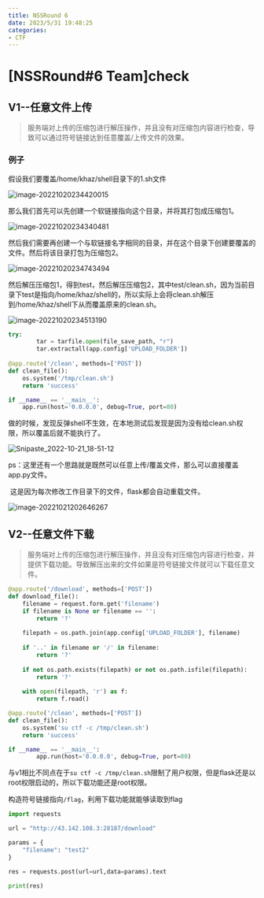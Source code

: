 ```yaml
---
title: NSSRound 6
date: 2023/5/31 19:48:25
categories:
- CTF
---
```




# [NSSRound#6 Team]check

## V1--任意文件上传

> 服务端对上传的压缩包进行解压操作，并且没有对压缩包内容进行检查，导致可以通过符号链接达到任意覆盖/上传文件的效果。

### 例子

假设我们要覆盖/home/khaz/shell目录下的1.sh文件

![image-20221020234420015](../images/image-20221020234420015-1686150537835.png)

那么我们首先可以先创建一个软链接指向这个目录，并将其打包成压缩包1。

![image-20221020234340481](../images/image-20221020234340481-1686150537835.png)

然后我们需要再创建一个与软链接名字相同的目录，并在这个目录下创建要覆盖的文件。然后将该目录打包为压缩包2。

![image-20221020234743494](../images/image-20221020234743494-1686150537835.png)

然后解压压缩包1，得到test，然后解压压缩包2，其中test/clean.sh，因为当前目录下test是指向/home/khaz/shell的，所以实际上会将clean.sh解压到/home/khaz/shell下从而覆盖原来的clean.sh。

![image-20221020234513190](../images/image-20221020234513190-1686150537835.png)



```python
try:
        tar = tarfile.open(file_save_path, "r")
        tar.extractall(app.config['UPLOAD_FOLDER'])
    
@app.route('/clean', methods=['POST'])
def clean_file():
    os.system('/tmp/clean.sh')
    return 'success'

if __name__ == '__main__':
    app.run(host='0.0.0.0', debug=True, port=80)
```

做的时候，发现反弹shell不生效，在本地测试后发现是因为没有给clean.sh权限，所以覆盖后就不能执行了。

![Snipaste_2022-10-21_18-51-12](../images/Snipaste_2022-10-21_18-51-12-1686150537835.png)



ps：这里还有一个思路就是既然可以任意上传/覆盖文件，那么可以直接覆盖app.py文件。

​		这是因为每次修改工作目录下的文件，flask都会自动重载文件。

![image-20221021202646267](../images/image-20221021202646267-1686150537835.png)



## V2--任意文件下载

> 服务端对上传的压缩包进行解压操作，并且没有对压缩包内容进行检查，并提供下载功能。导致解压出来的文件如果是符号链接文件就可以下载任意文件。

```python
@app.route('/download', methods=['POST'])
def download_file():
    filename = request.form.get('filename')
    if filename is None or filename == '':
        return '?'
    
    filepath = os.path.join(app.config['UPLOAD_FOLDER'], filename)
    
    if '..' in filename or '/' in filename:
        return '?'
    
    if not os.path.exists(filepath) or not os.path.isfile(filepath):
        return '?'
    
    with open(filepath, 'r') as f:
        return f.read()

@app.route('/clean', methods=['POST'])
def clean_file():
    os.system('su ctf -c /tmp/clean.sh')
    return 'success'

if __name__ == '__main__':
		app.run(host='0.0.0.0', debug=True, port=80)
```

与v1相比不同点在于`su ctf -c /tmp/clean.sh`限制了用户权限，但是flask还是以root权限启动的，所以下载功能还是root权限。

构造符号链接指向`/flag`，利用下载功能就能够读取到flag

```python
import requests 

url = "http://43.142.108.3:28187/download"

params = {
    "filename": "test2"
}

res = requests.post(url=url,data=params).text

print(res)
```

